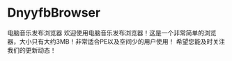 # DnyyfbBrowser
电脑音乐发布浏览器
欢迎使用电脑音乐发布浏览器！这是一个非常简单的浏览器，大小只有大约3MB！非常适合PE以及空间少的用户使用！
希望您能及时关注我们的更新动态！


